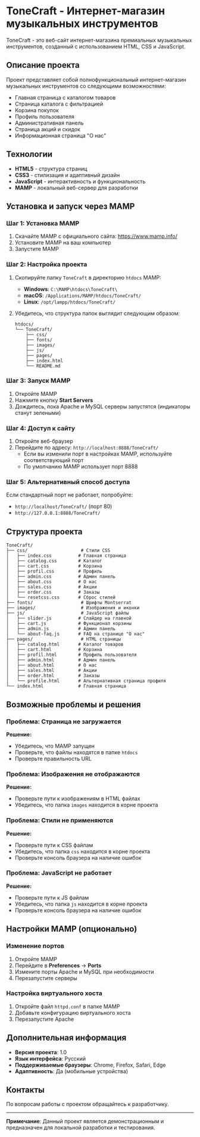 # ToneCraft - Интернет-магазин музыкальных инструментов

ToneCraft - это веб-сайт интернет-магазина премиальных музыкальных инструментов, созданный с использованием HTML, CSS и JavaScript.

## Описание проекта

Проект представляет собой полнофункциональный интернет-магазин музыкальных инструментов со следующими возможностями:

- Главная страница с каталогом товаров
- Страница каталога с фильтрацией
- Корзина покупок
- Профиль пользователя
- Административная панель
- Страница акций и скидок
- Информационная страница "О нас"

## Технологии

- **HTML5** - структура страниц
- **CSS3** - стилизация и адаптивный дизайн
- **JavaScript** - интерактивность и функциональность
- **MAMP** - локальный веб-сервер для разработки

## Установка и запуск через MAMP

### Шаг 1: Установка MAMP

1. Скачайте MAMP с официального сайта: https://www.mamp.info/
2. Установите MAMP на ваш компьютер
3. Запустите MAMP

### Шаг 2: Настройка проекта

1. Скопируйте папку `ToneCraft` в директорию `htdocs` MAMP:

   - **Windows**: `C:\MAMP\htdocs\ToneCraft\`
   - **macOS**: `/Applications/MAMP/htdocs/ToneCraft/`
   - **Linux**: `/opt/lampp/htdocs/ToneCraft/`

2. Убедитесь, что структура папок выглядит следующим образом:
   ```
   htdocs/
   └── ToneCraft/
       ├── css/
       ├── fonts/
       ├── images/
       ├── js/
       ├── pages/
       ├── index.html
       └── README.md
   ```

### Шаг 3: Запуск MAMP

1. Откройте MAMP
2. Нажмите кнопку **Start Servers**
3. Дождитесь, пока Apache и MySQL серверы запустятся (индикаторы станут зелеными)

### Шаг 4: Доступ к сайту

1. Откройте веб-браузер
2. Перейдите по адресу: `http://localhost:8888/ToneCraft/`
   - Если вы изменили порт в настройках MAMP, используйте соответствующий порт
   - По умолчанию MAMP использует порт 8888

### Шаг 5: Альтернативный способ доступа

Если стандартный порт не работает, попробуйте:

- `http://localhost/ToneCraft/` (порт 80)
- `http://127.0.0.1:8888/ToneCraft/`

## Структура проекта

```
ToneCraft/
├── css/                    # Стили CSS
│   ├── index.css          # Главная страница
│   ├── catalog.css        # Каталог
│   ├── cart.css           # Корзина
│   ├── profil.css         # Профиль
│   ├── admin.css          # Админ панель
│   ├── about.css          # О нас
│   ├── sales.css          # Акции
│   ├── order.css          # Заказы
│   └── resetcss.css       # Сброс стилей
├── fonts/                  # Шрифты Montserrat
├── images/                 # Изображения и иконки
├── js/                     # JavaScript файлы
│   ├── slider.js          # Слайдер на главной
│   ├── cart.js            # Функционал корзины
│   ├── admin.js           # Админ панель
│   └── about-faq.js       # FAQ на странице "О нас"
├── pages/                  # HTML страницы
│   ├── catalog.html       # Каталог товаров
│   ├── cart.html          # Корзина
│   ├── profil.html        # Профиль пользователя
│   ├── admin.html         # Админ панель
│   ├── about.html         # О нас
│   ├── sales.html         # Акции
│   ├── order.html         # Заказы
│   └── profile.html       # Альтернативная страница профиля
└── index.html             # Главная страница
```

## Возможные проблемы и решения

### Проблема: Страница не загружается

**Решение:**

- Убедитесь, что MAMP запущен
- Проверьте, что файлы находятся в папке `htdocs`
- Проверьте правильность URL

### Проблема: Изображения не отображаются

**Решение:**

- Проверьте пути к изображениям в HTML файлах
- Убедитесь, что папка `images` находится в корне проекта

### Проблема: Стили не применяются

**Решение:**

- Проверьте пути к CSS файлам
- Убедитесь, что папка `css` находится в корне проекта
- Проверьте консоль браузера на наличие ошибок

### Проблема: JavaScript не работает

**Решение:**

- Проверьте пути к JS файлам
- Убедитесь, что папка `js` находится в корне проекта
- Проверьте консоль браузера на наличие ошибок

## Настройки MAMP (опционально)

### Изменение портов

1. Откройте MAMP
2. Перейдите в **Preferences** → **Ports**
3. Измените порты Apache и MySQL при необходимости
4. Перезапустите серверы

### Настройка виртуального хоста

1. Откройте файл `httpd.conf` в папке MAMP
2. Добавьте конфигурацию виртуального хоста
3. Перезапустите Apache

## Дополнительная информация

- **Версия проекта**: 1.0
- **Язык интерфейса**: Русский
- **Поддерживаемые браузеры**: Chrome, Firefox, Safari, Edge
- **Адаптивность**: Да (мобильные устройства)

## Контакты

По вопросам работы с проектом обращайтесь к разработчику.

---

**Примечание**: Данный проект является демонстрационным и предназначен для локальной разработки и тестирования.
